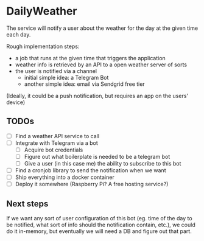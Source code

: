 # DailyWeather
The service will notify a user about the weather for the day at the given time each day.

Rough implementation steps:
- a job that runs at the given time that triggers the application
- weather info is retrieved by an API to a open weather server of sorts
- the user is notified via a channel 
    - initial simple idea: a Telegram Bot
    - another simple idea: email via Sendgrid free tier

(Ideally, it could be a push notification, but requires an app on the users' device)

## TODOs
- [ ] Find a weather API service to call
- [ ] Integrate with Telegram via a bot
    - [ ] Acquire bot credentials
    - [ ] Figure out what boilerplate is needed to be a telegram bot
    - [ ] Give a user (in this case me) the ability to subscribe to this bot
- [ ] Find a cronjob library to send the notification when we want
- [ ] Ship everything into a docker container
- [ ] Deploy it somewhere (Raspberry Pi? A free hosting service?)

## Next steps
If we want any sort of user configuration of this bot (eg. time of the day to be notified, what sort of info should the notification contain, etc.), we could do it in-memory, but eventually we will need a DB and figure out that part.